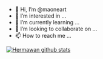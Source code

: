 - 👋 Hi, I’m @maoneart
- 👀 I’m interested in ...
- 🌱 I’m currently learning ...
- 💞️ I’m looking to collaborate on ...
- 📫 How to reach me ...

<p align="left">
  <a href="https://github.com/maoneart"><img src="https://github-readme-stats.vercel.app/api?username=maoneart&hide_border=true&show_icons=true" alt="Hermawan github stats"></a>
</p>

